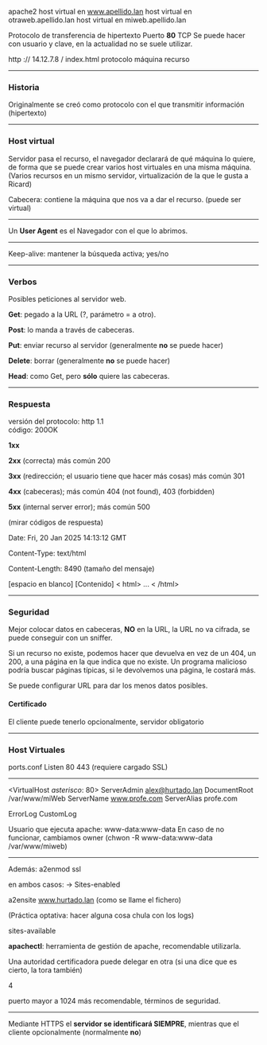 apache2
host virtual en www.apellido.lan
host virtual en otraweb.apellido.lan
host virtual en miweb.apellido.lan


Protocolo de transferencia de hipertexto
Puerto **80** TCP
Se puede hacer con usuario y clave, en la actualidad no se suele utilizar.

http         ://  14.12.7.8 / index.html
protocolo    máquina    recurso

---
### Historia
Originalmente se creó como protocolo con el que transmitir información (hipertexto)

---
### Host virtual
Servidor pasa el recurso, el navegador declarará de qué máquina lo quiere, de forma que se puede crear varios host virtuales en una misma máquina.
(Varios recursos en un mismo servidor, virtualización de la que le gusta a Ricard)

Cabecera: contiene la máquina que nos va a dar el recurso. (puede ser virtual)


---
Un **User Agent** es el Navegador con el que lo abrimos.

---


Keep-alive: mantener la búsqueda activa; yes/no


---
### Verbos
Posibles peticiones al servidor web.

**Get**: pegado a la URL (?, parámetro = a otro).

**Post**: lo manda a través de cabeceras.

**Put**: enviar recurso al servidor (generalmente **no** se puede hacer)

**Delete**: borrar (generalmente **no** se puede hacer)

**Head**: como Get, pero **sólo** quiere las cabeceras.

---
### Respuesta
versión del protocolo: http 1.1    
código: 200OK

**1xx**

**2xx** (correcta) más común 200

**3xx** (redirección; el usuario tiene que hacer más cosas) más común 301

**4xx** (cabeceras); más común 404 (not found), 403 (forbidden)

**5xx** (internal server error); más común 500


(mirar códigos de respuesta)


Date: Fri, 20 Jan 2025 14:13:12 GMT

Content-Type: text/html

Content-Length: 8490 (tamaño del mensaje)

[espacio en blanco]
[Contenido]
< html> ... < /html>


---
### Seguridad
Mejor colocar datos en cabeceras, **NO** en la URL, la URL no va cifrada, se puede conseguir con un sniffer.

Si un recurso no existe, podemos hacer que devuelva en vez de un 404, un 200, a una página en la que indica que no existe.
Un programa malicioso podría buscar páginas típicas, si le devolvemos una página, le costará más.

Se puede configurar URL para dar los menos datos posibles. 

#### Certificado
El cliente puede tenerlo opcionalmente, servidor obligatorio

---

### Host Virtuales
ports.conf
Listen 80
       443 (requiere cargado SSL)

---

<VirtualHost *asterisco*: 80>
ServerAdmin   alex@hurtado.lan
DocumentRoot /var/www/miWeb
ServerName www.profe.com
ServerAlias profe.com

ErrorLog
CustomLog
</VirtualHost>



Usuario que ejecuta apache: www-data:www-data
En caso de no funcionar, cambiamos owner (chwon -R www-data:www-data /var/www/miweb)

---
Además: 
a2enmod ssl

en ambos casos: -> Sites-enabled

a2ensite www.hurtado.lan (como se llame el fichero)

(Práctica optativa: hacer alguna cosa chula con los logs)




sites-available

**apachectl**: herramienta de gestión de apache, recomendable utilizarla.

Una autoridad certificadora puede delegar en otra (si una dice que es cierto, la tora también)





4



puerto mayor a 1024 más recomendable, términos de seguridad.

---
Mediante HTTPS el **servidor se identificará SIEMPRE**, mientras que el cliente opcionalmente (normalmente **no**)
